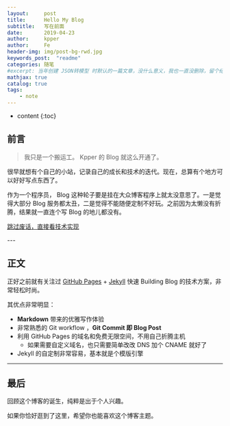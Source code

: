 ```yaml
---
layout:     post
title:      Hello My Blog
subtitle:   写在前面
date:       2019-04-23
author:     kpper
author:     Fe
header-img: img/post-bg-rwd.jpg
keywords_post:  "readme"
categories: 随笔
#excerpt: 当年创建 JSON转模型 时默认的一篇文章，没什么意义，我也一直没删除，留个纪念吧。
mathjax: true
catalog: true
tags:
    - note
---
```


* content
{:toc}

## 前言

>我只是一个搬运工。
Kpper 的 Blog 就这么开通了。

很早就想有个自己的小站，记录自己的成长和技术的迭代。现在，总算有个地方可以好好写点东西了。

作为一个程序员， Blog 这种轮子要是挂在大众博客程序上就太没意思了。一是觉得大部分 Blog 服务都太丑，二是觉得不能随便定制不好玩。之前因为太懒没有折腾，结果就一直连个写 Blog 的地儿都没有。
<!-- more -->
[跳过废话，直接看技术实现 ](https://github.com/kpper/kpper.github.io/blob/master/README.md)

<p id = "build"></p>
---

## 正文  

正好之前就有关注过 [GitHub Pages](https://pages.github.com/) + [Jekyll](http://jekyllrb.com/) 快速 Building Blog 的技术方案，非常轻松时尚。

其优点非常明显：

* **Markdown** 带来的优雅写作体验
* 非常熟悉的 Git workflow ，**Git Commit 即 Blog Post**
* 利用 GitHub Pages 的域名和免费无限空间，不用自己折腾主机
	* 如果需要自定义域名，也只需要简单改改 DNS 加个 CNAME 就好了
* Jekyll 的自定制非常容易，基本就是个模版引擎


---

## 最后

回顾这个博客的诞生，纯粹是出于个人兴趣。

如果你恰好逛到了这里，希望你也能喜欢这个博客主题。
